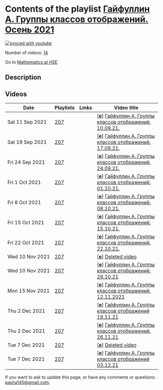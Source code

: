 # Contents of the playlist [Гайфуллин А. Группы классов отображений. Осень 2021](https://www.youtube.com/playlist?list=PLq3E5oubNNoDi6ACF5LfG3vqoP2-fznwf)

[![synced with youtube](https://img.shields.io/github/last-commit/mathphysschool/mathphysschool.github.io/autoupdate1?label=synced%20with%20youtube)](https://github.com/mathphysschool/mathphysschool.github.io/commits/autoupdate1)

Number of videos: [14](#videos)

Go to [Mathematics at HSE](../README.md)

## Description



## Videos

|Date|Playlists|Links|Video title|
|---|---|---|---|
| Sat&nbsp;11&nbsp;Sep&nbsp;2021 | [207](../playlists/207 "Гайфуллин А. Группы классов отображений. Осень 2021") |  | [[**e**](https://studio.youtube.com/video/q7uNH_NC_QE/edit "Edit")] [Гайфуллин А. Группы классов отображений. 10.09.21.](https://www.youtube.com/watch?v=q7uNH_NC_QE&list=PLq3E5oubNNoDi6ACF5LfG3vqoP2-fznwf) |
| Sat&nbsp;18&nbsp;Sep&nbsp;2021 | [207](../playlists/207 "Гайфуллин А. Группы классов отображений. Осень 2021") |  | [[**e**](https://studio.youtube.com/video/wvub3hn7-Jk/edit "Edit")] [Гайфуллин А. Группы классов отображений. 17.09.21.](https://www.youtube.com/watch?v=wvub3hn7-Jk&list=PLq3E5oubNNoDi6ACF5LfG3vqoP2-fznwf) |
| Fri&nbsp;24&nbsp;Sep&nbsp;2021 | [207](../playlists/207 "Гайфуллин А. Группы классов отображений. Осень 2021") |  | [[**e**](https://studio.youtube.com/video/HjgzlMPdBWc/edit "Edit")] [Гайфуллин А. Группы классов отображений. 24.09.21.](https://www.youtube.com/watch?v=HjgzlMPdBWc&list=PLq3E5oubNNoDi6ACF5LfG3vqoP2-fznwf) |
| Fri&nbsp;1&nbsp;Oct&nbsp;2021 | [207](../playlists/207 "Гайфуллин А. Группы классов отображений. Осень 2021") |  | [[**e**](https://studio.youtube.com/video/Ed9qwbvrv1w/edit "Edit")] [Гайфуллин А. Группы классов отображений. 01.10.21.](https://www.youtube.com/watch?v=Ed9qwbvrv1w&list=PLq3E5oubNNoDi6ACF5LfG3vqoP2-fznwf) |
| Fri&nbsp;8&nbsp;Oct&nbsp;2021 | [207](../playlists/207 "Гайфуллин А. Группы классов отображений. Осень 2021") |  | [[**e**](https://studio.youtube.com/video/yfgy-sSzeUw/edit "Edit")] [Гайфуллин А. Группы классов отображений. 08.10.21.](https://www.youtube.com/watch?v=yfgy-sSzeUw&list=PLq3E5oubNNoDi6ACF5LfG3vqoP2-fznwf) |
| Fri&nbsp;15&nbsp;Oct&nbsp;2021 | [207](../playlists/207 "Гайфуллин А. Группы классов отображений. Осень 2021") |  | [[**e**](https://studio.youtube.com/video/CL3HrX9fobM/edit "Edit")] [Гайфуллин А. Группы классов отображений. 15.10.21.](https://www.youtube.com/watch?v=CL3HrX9fobM&list=PLq3E5oubNNoDi6ACF5LfG3vqoP2-fznwf) |
| Fri&nbsp;22&nbsp;Oct&nbsp;2021 | [207](../playlists/207 "Гайфуллин А. Группы классов отображений. Осень 2021") |  | [[**e**](https://studio.youtube.com/video/m6Ne6HPgyIk/edit "Edit")] [Гайфуллин А. Группы классов отображений. 22.10.21.](https://www.youtube.com/watch?v=m6Ne6HPgyIk&list=PLq3E5oubNNoDi6ACF5LfG3vqoP2-fznwf) |
| Wed&nbsp;10&nbsp;Nov&nbsp;2021 | [207](../playlists/207 "Гайфуллин А. Группы классов отображений. Осень 2021") |  | [[**e**](https://studio.youtube.com/video/czEc3AO3lgQ/edit "Edit")] [Deleted video](https://www.youtube.com/watch?v=czEc3AO3lgQ&list=PLq3E5oubNNoDi6ACF5LfG3vqoP2-fznwf "This video is unavailable.") |
| Wed&nbsp;10&nbsp;Nov&nbsp;2021 | [207](../playlists/207 "Гайфуллин А. Группы классов отображений. Осень 2021") |  | [[**e**](https://studio.youtube.com/video/pK69Z4hNp-g/edit "Edit")] [Гайфуллин А. Группы классов отображений. 29.10.21](https://www.youtube.com/watch?v=pK69Z4hNp-g&list=PLq3E5oubNNoDi6ACF5LfG3vqoP2-fznwf) |
| Mon&nbsp;15&nbsp;Nov&nbsp;2021 | [207](../playlists/207 "Гайфуллин А. Группы классов отображений. Осень 2021") |  | [[**e**](https://studio.youtube.com/video/1_7ZyZu90_U/edit "Edit")] [Гайфуллин А. Группы классов отображений. 12.11.2021](https://www.youtube.com/watch?v=1_7ZyZu90_U&list=PLq3E5oubNNoDi6ACF5LfG3vqoP2-fznwf) |
| Thu&nbsp;2&nbsp;Dec&nbsp;2021 | [207](../playlists/207 "Гайфуллин А. Группы классов отображений. Осень 2021") |  | [[**e**](https://studio.youtube.com/video/QQSyK7g6tzw/edit "Edit")] [Гайфуллин А. Группы классов отображений 19.11.21](https://www.youtube.com/watch?v=QQSyK7g6tzw&list=PLq3E5oubNNoDi6ACF5LfG3vqoP2-fznwf) |
| Thu&nbsp;2&nbsp;Dec&nbsp;2021 | [207](../playlists/207 "Гайфуллин А. Группы классов отображений. Осень 2021") |  | [[**e**](https://studio.youtube.com/video/hOHEBqLIhCY/edit "Edit")] [Гайфуллин А. Группы классов отображений. 26.11.21](https://www.youtube.com/watch?v=hOHEBqLIhCY&list=PLq3E5oubNNoDi6ACF5LfG3vqoP2-fznwf) |
| Tue&nbsp;7&nbsp;Dec&nbsp;2021 | [207](../playlists/207 "Гайфуллин А. Группы классов отображений. Осень 2021") |  | [[**e**](https://studio.youtube.com/video/VcnVIVnf76E/edit "Edit")] [Deleted video](https://www.youtube.com/watch?v=VcnVIVnf76E&list=PLq3E5oubNNoDi6ACF5LfG3vqoP2-fznwf "This video is unavailable.") |
| Tue&nbsp;7&nbsp;Dec&nbsp;2021 | [207](../playlists/207 "Гайфуллин А. Группы классов отображений. Осень 2021") |  | [[**e**](https://studio.youtube.com/video/qT4sxuMAHdQ/edit "Edit")] [Гайфуллин А. Группы классов отображений 03.12.21](https://www.youtube.com/watch?v=qT4sxuMAHdQ&list=PLq3E5oubNNoDi6ACF5LfG3vqoP2-fznwf) |


 If you want to ask to update this page, or have any comments or questions: <pasha145@gmail.com>.